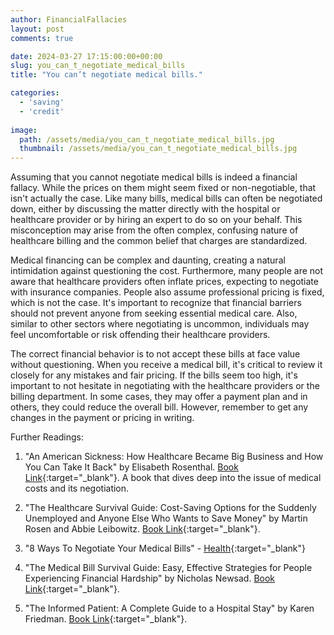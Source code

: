 ```yaml
---
author: FinancialFallacies
layout: post
comments: true

date: 2024-03-27 17:15:00:00+00:00  
slug: you_can_t_negotiate_medical_bills
title: "You can’t negotiate medical bills."

categories:
  - 'saving'
  - 'credit'
  
image:
  path: /assets/media/you_can_t_negotiate_medical_bills.jpg
  thumbnail: /assets/media/you_can_t_negotiate_medical_bills.jpg
---
```


Assuming that you cannot negotiate medical bills is indeed a financial fallacy. While the prices on them might seem fixed or non-negotiable, that isn't actually the case. Like many bills, medical bills can often be negotiated down, either by discussing the matter directly with the hospital or healthcare provider or by hiring an expert to do so on your behalf. This misconception may arise from the often complex, confusing nature of healthcare billing and the common belief that charges are standardized. 

Medical financing can be complex and daunting, creating a natural intimidation against questioning the cost. Furthermore, many people are not aware that healthcare providers often inflate prices, expecting to negotiate with insurance companies. People also assume professional pricing is fixed, which is not the case. It's important to recognize that financial barriers should not prevent anyone from seeking essential medical care. Also, similar to other sectors where negotiating is uncommon, individuals may feel uncomfortable or risk offending their healthcare providers.

The correct financial behavior is to not accept these bills at face value without questioning. When you receive a medical bill, it's critical to review it closely for any mistakes and fair pricing. If the bills seem too high, it's important to not hesitate in negotiating with the healthcare providers or the billing department. In some cases, they may offer a payment plan and in others, they could reduce the overall bill. However, remember to get any changes in the payment or pricing in writing.

Further Readings:

1. "An American Sickness: How Healthcare Became Big Business and How You Can Take It Back" by Elisabeth Rosenthal. [Book Link](https://www.amazon.com/American-Sickness-Healthcare-Became-Business/dp/1594206759/ref=nosim?tag=financialfall-20){:target="_blank"}. A book that dives deep into the issue of medical costs and its negotiation.
   
2. "The Healthcare Survival Guide: Cost-Saving Options for the Suddenly Unemployed and Anyone Else Who Wants to Save Money" by Martin Rosen and Abbie Leibowitz. [Book Link](https://www.amazon.com/Healthcare-Survival-Cost-Saving-Suddenly-Unemployed/dp/0984069607/ref=nosim?tag=financialfall-20){:target="_blank"}.

3. "8 Ways To Negotiate Your Medical Bills" - [Health](https://www.health.com/money/negotiate-medical-bills){:target="_blank"}

4. "The Medical Bill Survival Guide: Easy, Effective Strategies for People Experiencing Financial Hardship" by Nicholas Newsad. [Book Link](https://www.amazon.com/Medical-Bill-Survival-Guide-Experiencing/dp/0615352839/ref=nosim?tag=financialfall-20){:target="_blank"}.

5. "The Informed Patient: A Complete Guide to a Hospital Stay" by Karen Friedman. [Book Link](https://www.amazon.com/Informed-Patient-Complete-Hospital-Politics/dp/150170995X/ref=nosim?tag=financialfall-20){:target="_blank"}.
